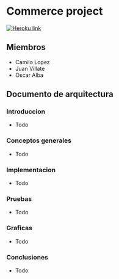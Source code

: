 # Commerce project
[![Heroku link](https://www.herokucdn.com/deploy/button.png)](https://commerce-project.herokuapp.com/)
## Miembros
- Camilo Lopez
- Juan Villate
- Oscar Alba

## Documento de arquitectura

### Introduccion
- Todo
### Conceptos generales
- Todo
### Implementacion
- Todo
### Pruebas
- Todo
### Graficas
- Todo
### Conclusiones
- Todo
